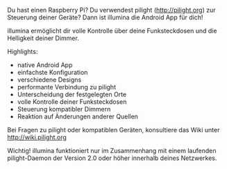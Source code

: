 Du hast einen Raspberry Pi? Du verwendest pilight (http://pilight.org)
zur Steuerung deiner Geräte? Dann ist illumina die Android App für dich!

illumina ermöglicht dir volle Kontrolle über deine Funksteckdosen und
die Helligkeit deiner Dimmer.

Highlights:
* native Android App
* einfachste Konfiguration
* verschiedene Designs
* performante Verbindung zu pilight
* Unterscheidung der festgelegten Orte
* volle Kontrolle deiner Funksteckdosen
* Steuerung kompatibler Dimmern
* Reaktion auf Änderungen anderer Quellen

Bei Fragen zu pilight oder kompatiblen Geräten, konsultiere das
Wiki unter http://wiki.pilight.org

Wichtig!
illumina funktioniert nur im Zusammenhang mit einem laufenden pilight-Daemon
der Version 2.0 oder höher innerhalb deines Netzwerkes.
